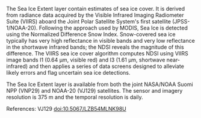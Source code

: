 The Sea Ice Extent layer contain estimates of sea ice cover. It is derived from radiance data acquired by the Visible Infrared Imaging Radiometer Suite (VIIRS) aboard the Joint Polar Satellite System's first satellite (JPSS-1/NOAA-20).  Following the approach used by MODIS, Sea Ice is detected using the Normalized Difference Snow Index. Snow-covered sea ice typically has very high reflectance in visible bands and very low reflectance in the shortwave infrared bands; the NDSI reveals the magnitude of this difference. The VIIRS sea ice cover algorithm computes NDSI using VIIRS image bands I1 (0.64 µm, visible red) and I3 (1.61 µm, shortwave near-infrared) and then applies a series of data screens designed to alleviate likely errors and flag uncertain sea ice
detections.

The Sea Ice Extent layer is available from both the joint NASA/NOAA Suomi NPP (VNP29) and NOAA-20 (VJ129) satellites. The sensor and imagery resolution is 375 m and the temporal resolution is daily.

References: VJ129 [doi:10.5067/LZB54MLNK98U](https://doi.org/10.5067/LZB54MLNK98U)